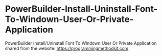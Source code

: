 # PowerBuilder-Install-Uninstall-Font-To-Windown-User-Or-Private-Application
PowerBuilder Install/Uninstall Font To Windown User Or Private Application
shared from the website: https://programmingmethodsit.com
